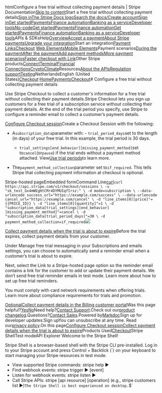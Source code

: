 htmlConfigure a free trial without collecting payment details | Stripe Documentation[Skip to content](#main-content)Start a free trial without collecting payment details[Sign in](https://dashboard.stripe.com/login?redirect=https%3A%2F%2Fdocs.stripe.com%2Fpayments%2Fcheckout%2Ffree-trials)[The Stripe Docs logo](/)[Search the docs/](#)[Create account](https://dashboard.stripe.com/register)[Sign in](https://dashboard.stripe.com/login?redirect=https%3A%2F%2Fdocs.stripe.com%2Fpayments%2Fcheckout%2Ffree-trials)[Get started](/get-started)[Payments](/payments)[Finance automation](/finance-automation)[Banking as a service](/financial-services)[Developer tools](/development)[No-code](/no-code)[Get started](/get-started)[Payments](/payments)[Finance automation](/finance-automation)[](#)[Get started](/get-started)[Payments](/payments)[Finance automation](/finance-automation)[Banking as a service](/financial-services)[Developer tools](/development)[](#)APIs & SDKsHelp[Overview](/docs/payments)[Accept a payment](#)[About Stripe payments](#)[Upgrade your integration](/docs/payments/upgrades)Start an integration[Payment Links](#)[Checkout](#)
[Web Elements](#)[Mobile Elements](#)Payment scenarios[During the payment](#)[After the payment](#)[Add payment methods](#)[More payment scenarios](#)[Faster checkout with Link](#)Other Stripe products[Connect](#)[Terminal](#)[Financial Connections](#)[Crypto](#)[Climate](#)Resources[About the APIs](#)[Regulation support](#)[Testing](/docs/testing)NetherlandsEnglish (United States)[](#)[](#)[Checkout](/payments/checkout)·[Home](/docs)[Payments](/docs/payments)[Checkout](/docs/payments/checkout)# Configure a free trial without collecting payment details

Use Stripe Checkout to collect a customer's information for a free trial without collecting their payment details.Stripe Checkout lets you sign up customers for a free trial of a subscription service without collecting their payment details. At the end of the trial period you specify, use Stripe to configure a reminder email to collect a customer’s payment details.

[Configure Checkout session](#section-1)Create a Checkout Session with the following:

- A`subscription_data`parameter with:  - `trial_period_days`set to the length (in days) of your free trial. In this example, the trial period is 30 days.
  - `trial_settings[end_behavior][missing_payment_method]`set to`cancel`(or`pause`) if the trial ends without a payment method attached. View[Use trial periods](/billing/subscriptions/trials#create-free-trials-without-payment)to learn more.


- The`payment_method_collection`parameter set to`if_required`. This tells Stripe that collecting payment information at checkout is optional.

Stripe-hosted pageEmbedded formCommand Line[curl](#)`curl https://api.stripe.com/v1/checkout/sessions \
  -u "sk_test_Gx4mWEgHtCMr4DYMUIqfIrsz:" \
  -d mode=subscription \
  --data-urlencode success_url="https://example.com/success" \
  --data-urlencode cancel_url="https://example.com/cancel" \
  -d "line_items[0][price]"={{PRICE_ID}} \
  -d "line_items[0][quantity]"=1 \
  -d "subscription_data[trial_settings][end_behavior][missing_payment_method]"=cancel \
  -d "subscription_data[trial_period_days]"=30 \
  -d payment_method_collection=if_required`![](https://b.stripecdn.com/docs-statics-srv/assets/skip-payment-method-collection.44ef515675b659555a1d80475114f89f.png)

[Collect payment details when the trial is about to expire](#collect-payment)Before the trial expires, collect payment details from your customer.

Under Manage free trial messaging in your Subscriptions and emails settings, you can choose to automatically send a reminder email when a customer’s trial is about to expire.

Next, select the Link to a Stripe-hosted page option so the reminder email contains a link for the customer to add or update their payment details. We don’t send free trial reminder emails in test mode. Learn more about how to set up free trial reminders.

You must comply with card network requirements when offering trials. Learn more about compliance requirements for trials and promotion.

[OptionalCollect payment details in the Billing customer portal](#customer-portal)Was this page helpful?[Yes](#)[No](#)Need help?[Contact Support](https://support.stripe.com/).Check out our[product changelog](https://stripe.com/blog/changelog).Questions?[Contact Sales](https://stripe.com/contact/sales).Powered by[Markdoc](https://markdoc.dev)Sign up for developer updates:Sign upYou can unsubscribe at any time. Read our[privacy policy](https://stripe.com/privacy).On this page[Configure Checkout session](#section-1)[Collect payment details when the trial is about to expire](#collect-payment)Products Used[Checkout](/payments/checkout)Stripe ShellTest modeAPI Explorer[](https://stripe.com/docs/stripe-cli#install)`Welcome to the Stripe Shell!

Stripe Shell is a browser-based shell with the Stripe CLI pre-installed. Log in to your
Stripe account and press Control + Backtick (`) on your keyboard to start managing your Stripe
resources in test mode.

- View supported Stripe commands: stripe help ▶️
- Find webhook events: stripe trigger ▶️ [event]
- Listen for webhook events: stripe listen ▶
- Call Stripe APIs: stripe [api resource] [operation] (e.g., stripe customers list ▶️)`The Stripe Shell is best experienced on desktop.`$`